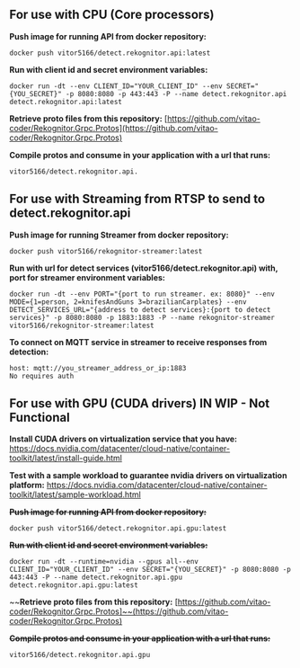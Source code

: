 **For use with CPU (Core processors)**
-

**Push image for running API from docker repository:**

    docker push vitor5166/detect.rekognitor.api:latest

**Run with client id and secret environment variables:**

    docker run -dt --env CLIENT_ID="YOUR_CLIENT_ID" --env SECRET="{YOU_SECRET}" -p 8080:8080 -p 443:443 -P --name detect.rekognitor.api detect.rekognitor.api:latest

**Retrieve proto files from this repository:** [https://github.com/vitao-coder/Rekognitor.Grpc.Protos](https://github.com/vitao-coder/Rekognitor.Grpc.Protos)
  
**Compile protos and consume in your application with a url that runs:** 

    vitor5166/detect.rekognitor.api.

For use with Streaming from RTSP to send to detect.rekognitor.api
-

**Push image for running Streamer from docker repository:**

    docker push vitor5166/rekognitor-streamer:latest

**Run with url for detect services (vitor5166/detect.rekognitor.api) with, port for streamer environment variables:**

    docker run -dt --env PORT="{port to run streamer. ex: 8080}" --env MODE={1=person, 2=knifesAndGuns 3=brazilianCarplates} --env DETECT_SERVICES_URL="{address to detect services}:{port to detect services}" -p 8080:8080 -p 1883:1883 -P --name rekognitor-streamer vitor5166/rekognitor-streamer:latest

**To connect on MQTT service in streamer to receive responses from detection:**

    host: mqtt://you_streamer_address_or_ip:1883
    No requires auth

**For use with GPU (CUDA drivers)** IN WIP - Not Functional
-
**Install CUDA drivers on virtualization service that you have:**
https://docs.nvidia.com/datacenter/cloud-native/container-toolkit/latest/install-guide.html

**Test with a sample workload to guarantee nvidia drivers on virtualization platform:**
https://docs.nvidia.com/datacenter/cloud-native/container-toolkit/latest/sample-workload.html

~~**Push image for running API from docker repository:**~~

    docker push vitor5166/detect.rekognitor.api.gpu:latest
  ~~**Run with client id and secret environment variables:**~~

    docker run -dt --runtime=nvidia --gpus all--env CLIENT_ID="YOUR_CLIENT_ID" --env SECRET="{YOU_SECRET}" -p 8080:8080 -p 443:443 -P --name detect.rekognitor.api.gpu detect.rekognitor.api.gpu:latest

~~**Retrieve proto files from this repository:** [https://github.com/vitao-coder/Rekognitor.Grpc.Protos]~~(https://github.com/vitao-coder/Rekognitor.Grpc.Protos)
  
~~**Compile protos and consume in your application with a url that runs:**~~ 

    vitor5166/detect.rekognitor.api.gpu
